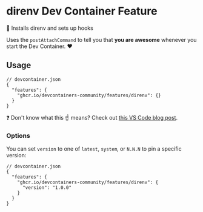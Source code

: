 # direnv Dev Container Feature

📁 Installs direnv and sets up hooks

<!--<p align=center>
  <img width=400 src=https://i.imgur.com/7On7iXn.png>
</p>-->

Uses the `postAttachCommand` to tell you that **you are awesome** whenever you start the Dev Container. ❤️

## Usage

```jsonc
// devcontainer.json
{
  "features": {
    "ghcr.io/devcontainers-community/features/direnv": {}
  }
}
```

❓ Don't know what this ☝ means? Check out [this VS Code blog post].

### Options

You can set `version` to one of `latest`, `system`, or `N.N.N` to pin a specific version:

```jsonc
// devcontainer.json
{
  "features": {
    "ghcr.io/devcontainers-community/features/direnv": {
      "version": "1.0.0"
    }
  }
}
```

<!-- prettier-ignore -->
[this vs code blog post]: https://code.visualstudio.com/blogs/2022/09/15/dev-container-features
